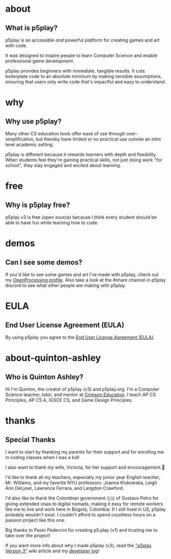 # about

## What is p5play?

p5play is an accessible _and_ powerful platform for creating games and art with code.

It was designed to inspire people to learn Computer Science and enable professional game development.

p5play provides beginners with immediate, tangible results. It cuts boilerplate code to an absolute minimum by making sensible assumptions, ensuring that users only write code that's impactful and easy to understand.

# why

## Why use p5play?

Many other CS education tools offer ease of use through over-simplification, but thereby have limited or no practical use outside an intro level academic setting.

p5play is different because it rewards learners with depth and flexibility. When students feel they're gaining practical skills, not just doing work "for school", they stay engaged and excited about learning.

# free

## Why is p5play free?

p5play v3 is free (open source) because I think every student should be able to have fun while learning how to code.

# demos

## Can I see some demos?

If you'd like to see some games and art I've made with p5play, check out my [OpenProcessing profile](https://openprocessing.org/user/350295?o=35&view=sketches). Also take a look at the #share channel in p5play discord to see what other people are making with p5play.

# EULA

## End User License Agreement (EULA)

By using p5play you agree to the [End User License Agreement (EULA)](https://github.com/quinton-ashley/p5play/blob/main/EULA.md).

# about-quinton-ashley

## Who is Quinton Ashley?

Hi I'm Quinton, the creator of p5play (v3) and p5play.org. I'm a Computer Science teacher, tutor, and mentor at [Crimson Education](https://www.crimsoneducation.org/). I teach AP CS Principles, AP CS A, IGSCE CS, and Game Design Principles.

# thanks

## Special Thanks

I want to start by thanking my parents for their support and for enrolling me in coding classes when I was a kid!

I also want to thank my wife, Victoria, for her support and encouragement.💞

I'd like to thank all my teachers, especially my junior year English teacher, Mr. Williams, and my favorite NYU professors: Joanna Klukowska, Leigh Ann DeLyser, Lawrence Ferrara, and Langdon Crawford.

I'd also like to thank the Colombian government 🇨🇴 of Gustavo Petro for giving extended visas to digital nomads, making it easy for remote workers like me to live and work here in Bogotá, Colombia. If I still lived in US, p5play probably wouldn't exist. I couldn't afford to spend countless hours on a passion project like this one.

Big thanks to Paolo Pedercini for creating p5.play (v1) and trusting me to take over the project!

If you want more info about why I made p5play (v3), read the ["p5play Version 3"](https://github.com/quinton-ashley/p5play/wiki/p5play-Version-3) wiki article and my [developer log](https://github.com/quinton-ashley/p5play/wiki/Developer-Log)!

